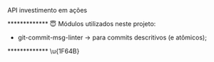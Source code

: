 API investimento em ações

************* 😇
Módulos utilizados neste projeto:
* git-commit-msg-linter -> para commits descritivos (e atômicos);

************* \u{1F64B}